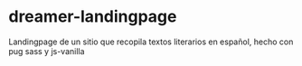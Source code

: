 # dreamer-landingpage
Landingpage de un sitio que recopila textos literarios en español, hecho con pug sass y js-vanilla
